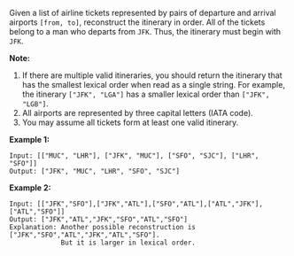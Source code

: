 
Given a list of airline tickets represented by pairs of departure and arrival airports  `[from, to]`, reconstruct the itinerary in order. All of the tickets belong to a man who departs from  `JFK`. Thus, the itinerary must begin with  `JFK`.

**Note:**

1.  If there are multiple valid itineraries, you should return the itinerary that has the smallest lexical order when read as a single string. For example, the itinerary  `["JFK", "LGA"]`  has a smaller lexical order than  `["JFK", "LGB"]`.
2.  All airports are represented by three capital letters (IATA code).
3.  You may assume all tickets form at least one valid itinerary.

**Example 1:**

```
Input: [["MUC", "LHR"], ["JFK", "MUC"], ["SFO", "SJC"], ["LHR", "SFO"]]
Output: ["JFK", "MUC", "LHR", "SFO", "SJC"]
```

**Example 2:**

```
Input: [["JFK","SFO"],["JFK","ATL"],["SFO","ATL"],["ATL","JFK"],["ATL","SFO"]]
Output: ["JFK","ATL","JFK","SFO","ATL","SFO"]
Explanation: Another possible reconstruction is ["JFK","SFO","ATL","JFK","ATL","SFO"].
             But it is larger in lexical order.
```
